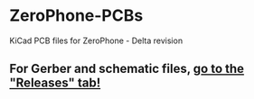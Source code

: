 # ZeroPhone-PCBs
KiCad PCB files for ZeroPhone - Delta revision

## For Gerber and schematic files, [go to the "Releases" tab!](https://github.com/ZeroPhone/ZeroPhone-PCBs/releases/tag/delta)
